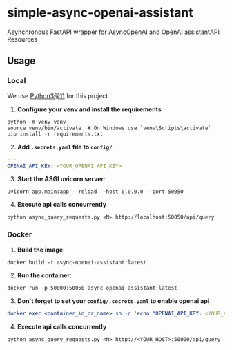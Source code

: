 # simple-async-openai-assistant
Asynchronous FastAPI wrapper for AsyncOpenAI and OpenAI assistantAPI  Resources

## Usage

### Local

We use [Python3@11](https://www.python.org/downloads/release/python-3110/) for this project. 

1. **Configure your venv and install the requirements**
```shell
python -m venv venv
source venv/bin/activate  # On Windows use `venv\Scripts\activate`
pip install -r requirements.txt
```

2. **Add `.secrets.yaml` file to `config/`**
```yaml
---
OPENAI_API_KEY: <YOUR_OPENAI_API_KEY>
```

3. **Start the ASGI uvicorn server**:
```shell
uvicorn app.main:app --reload --host 0.0.0.0 --port 50050
```

4. **Execute <N> api calls concurrently**
```shell
python async_query_requests.py <N> http://localhost:50050/api/query
```

### Docker

1. **Build the image**:
```shell
docker build -t async-openai-assistant:latest .
```

2. **Run the container**:
```shell
docker run -p 50000:50050 async-openai-assistant:latest
```

3. **Don't forget to set your `config/.secrets.yaml` to enable openai api**
```yaml
docker exec <container_id_or_name> sh -c 'echo "OPENAI_API_KEY: <YOUR_API_KEY_HERE>" > /app/config/.secrets.yaml'
```

4. **Execute <N> api calls concurrently**
```shell
python async_query_requests.py <N> http://<YOUR_HOST>:50000/api/query
```